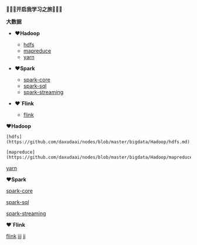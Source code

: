 :rainbow::rainbow:**:rainbow:开启我学习之旅**:triangular_flag_on_post::triangular_flag_on_post::triangular_flag_on_post:

**大数据**

* :heart:**Hadoop**
  * [hdfs](https://github.com/daxudaai/nodes/blob/master/bigdata/Hadoop/hdfs.md)
  * [mapreduce](https://github.com/daxudaai/nodes/blob/master/bigdata/Hadoop/mapreduce.md)
  * [yarn](https://github.com/daxudaai/nodes/blob/master/bigdata/Hadoop/yarn.md)

* :heart:**Spark**
  * [spark-core](https://github.com/daxudaai/nodes/blob/master/bigdata/Spark/spark-core.md)
  * [spark-sql](https://github.com/daxudaai/nodes/blob/master/bigdata/Spark/sparksql.md)
  * [spark-streaming](https://github.com/daxudaai/nodes/blob/master/bigdata/Spark/sparkstreaming.md)

* :heart:`**Flink**
  * [flink](https://github.com/daxudaai/nodes/blob/master/bigdata/Flink/flink.md)



:heart:**Hadoop**

 	[hdfs](https://github.com/daxudaai/nodes/blob/master/bigdata/Hadoop/hdfs.md)

 	[mapreduce](https://github.com/daxudaai/nodes/blob/master/bigdata/Hadoop/mapreduce.md)

[yarn](https://github.com/daxudaai/nodes/blob/master/bigdata/Hadoop/yarn.md)

:heart:**Spark**

[spark-core](https://github.com/daxudaai/nodes/blob/master/bigdata/Spark/spark-core.md)

[spark-sql](https://github.com/daxudaai/nodes/blob/master/bigdata/Spark/sparksql.md)

[spark-streaming](https://github.com/daxudaai/nodes/blob/master/bigdata/Spark/sparkstreaming.md)

:heart:`**Flink**

[flink](https://github.com/daxudaai/nodes/blob/master/bigdata/Flink/flink.md)
jjj jj
